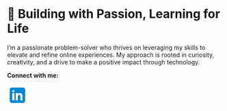 # 💫 Building with Passion, Learning for Life

I’m a passionate problem-solver who thrives on leveraging my skills to elevate and refine online experiences. My approach is rooted in curiosity, creativity, and a drive to make a positive impact through technology.

**Connect with me:**

[![Alt text](/images/linkedin.png)](target-url)



<!--
## Overview of Skills

Over the past 5 years, I have actively worked with and gained professional experience in the following web technologies & tools:

icons:

*HTML5 | CSS3 | Tailwind CSS | JavaScript  | Magento | Drupal | WordPress | GitHub | Command Line Interface | NGINX | DNS | SSL | Jira | Photoshop*


## Latest Project 

*image*

**Portfolio Website:** My personal site that showcases my technical work and career journey.

- Highlights my skills, projects, and professional story with a clean, modern design.
- Features social media–inspired touches like an online status and status update header.

**Technologies:** HTML, Tailwind CSS

**Learn More:** [See Project Repo](URL)


## Community & More


### Tech Videos 
I enjoy [creating tech videos](URL) to share my career journey and connect with others in the tech industry, which has now grown to a community of 3,400+ subscribers.


**Featured Video:**

**AI Tool for Documentation** : [Watch on YouTube](URL)

Scribe is a handy AI tool for quickly creating documentation and step-by-step guides. In this video, I show a simple demo of how this tool works. 


### Contributions
My passion for technical content creation & storytelling has led to amazing opportunities to collaborate with the following companies.

**ScreenPal** : [View Article](URL)

From time to time, I share some of my favorite software tools that I use via my YouTube tech channel. ScreenPal is one that I use to create all my screen recordings and GIFs. The ScreenPal team [found my video](URL) and invited me to write a blog post to share more about how I use this tool in my everyday life.

**Onymos** : [View Article](URL)

I previously wrote a blog post where I shared some HTML code nuggets that I find very useful. The team at Onymos really liked the post and invited me as a guest blogger.



<!--
**jasheloper/jasheloper** is a ✨ _special_ ✨ repository because its `README.md` (this file) appears on your GitHub profile.

Here are some ideas to get you started:

- 🔭 I’m currently working on ...
- 🌱 I’m currently learning ...
- 👯 I’m looking to collaborate on ...
- 🤔 I’m looking for help with ...
- 💬 Ask me about ...
- 📫 How to reach me: ...
- 😄 Pronouns: ...
- ⚡ Fun fact: ...


